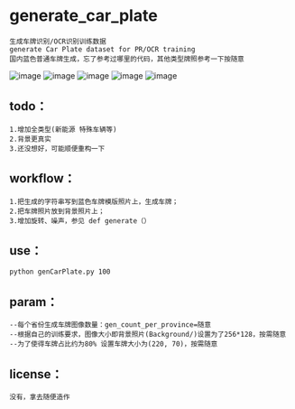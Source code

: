 

# generate_car_plate

```
生成车牌识别/OCR识别训练数据
generate Car Plate dataset for PR/OCR training
国内蓝色普通车牌生成，忘了参考过哪里的代码，其他类型牌照参考一下按随意
```
![image](./imgs/京B7ETX8.jpg) 
![image](./imgs/湘A1URPU.jpg)
![image](./imgs/湘BNGG7C.jpg)
![image](./imgs/藏A8YLX1.jpg)
![image](./imgs/赣AVFLJ7.jpg)

## todo：

```
1.增加全类型(新能源 特殊车辆等)
2.背景更真实
3.还没想好，可能顺便重构一下
```
## workflow：
```
1.把生成的字符串写到蓝色车牌模版照片上，生成车牌；
2.把车牌照片放到背景照片上；
3.增加旋转、噪声，参见 def generate（）
```
## use：
```
python genCarPlate.py 100
```
## param：
```
--每个省份生成车牌图像数量：gen_count_per_province=随意
--根据自己的训练要求，图像大小即背景照片(Background/)设置为了256*128，按需随意
--为了使得车牌占比约为80% 设置车牌大小为(220, 70)，按需随意
```
## license：
```
没有，拿去随便造作
```
